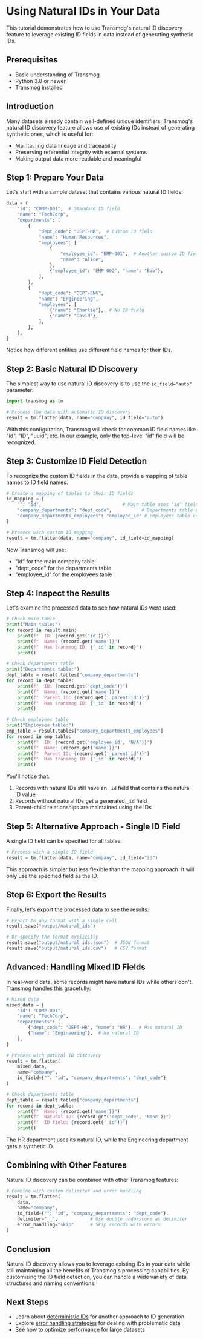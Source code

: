 # Using Natural IDs in Your Data

This tutorial demonstrates how to use Transmog's natural ID discovery feature to leverage existing ID fields in
data instead of generating synthetic IDs.

## Prerequisites

- Basic understanding of Transmog
- Python 3.8 or newer
- Transmog installed

## Introduction

Many datasets already contain well-defined unique identifiers. Transmog's natural ID discovery feature allows use of existing IDs instead of generating synthetic ones, which is useful for:

- Maintaining data lineage and traceability
- Preserving referential integrity with external systems
- Making output data more readable and meaningful

## Step 1: Prepare Your Data

Let's start with a sample dataset that contains various natural ID fields:

```python
data = {
    "id": "COMP-001",  # Standard ID field
    "name": "TechCorp",
    "departments": [
        {
            "dept_code": "DEPT-HR",  # Custom ID field
            "name": "Human Resources",
            "employees": [
                {
                    "employee_id": "EMP-001",  # Another custom ID field
                    "name": "Alice",
                },
                {"employee_id": "EMP-002", "name": "Bob"},
            ],
        },
        {
            "dept_code": "DEPT-ENG",
            "name": "Engineering",
            "employees": [
                {"name": "Charlie"},  # No ID field
                {"name": "David"},
            ],
        },
    ],
}
```

Notice how different entities use different field names for their IDs.

## Step 2: Basic Natural ID Discovery

The simplest way to use natural ID discovery is to use the `id_field="auto"` parameter:

```python
import transmog as tm

# Process the data with automatic ID discovery
result = tm.flatten(data, name="company", id_field="auto")
```

With this configuration, Transmog will check for common ID field names like "id", "ID", "uuid", etc. In our
example, only the top-level "id" field will be recognized.

## Step 3: Customize ID Field Detection

To recognize the custom ID fields in the data, provide a mapping of table names to ID field names:

```python
# Create a mapping of tables to their ID fields
id_mapping = {
    "": "id",                              # Main table uses "id" field
    "company_departments": "dept_code",           # Departments table uses "dept_code" field
    "company_departments_employees": "employee_id" # Employees table uses "employee_id" field
}

# Process with custom ID mapping
result = tm.flatten(data, name="company", id_field=id_mapping)
```

Now Transmog will use:

- "id" for the main company table
- "dept_code" for the departments table
- "employee_id" for the employees table

## Step 4: Inspect the Results

Let's examine the processed data to see how natural IDs were used:

```python
# Check main table
print("Main table:")
for record in result.main:
    print(f"  ID: {record.get('id')}")
    print(f"  Name: {record.get('name')}")
    print(f"  Has transmog ID: {'_id' in record}")
    print()

# Check departments table
print("Departments table:")
dept_table = result.tables["company_departments"]
for record in dept_table:
    print(f"  ID: {record.get('dept_code')}")
    print(f"  Name: {record.get('name')}")
    print(f"  Parent ID: {record.get('_parent_id')}")
    print(f"  Has transmog ID: {'_id' in record}")
    print()

# Check employees table
print("Employees table:")
emp_table = result.tables["company_departments_employees"]
for record in emp_table:
    print(f"  ID: {record.get('employee_id', 'N/A')}")
    print(f"  Name: {record.get('name')}")
    print(f"  Parent ID: {record.get('_parent_id')}")
    print(f"  Has transmog ID: {'_id' in record}")
    print()
```

You'll notice that:

1. Records with natural IDs still have an `_id` field that contains the natural ID value
2. Records without natural IDs get a generated `_id` field
3. Parent-child relationships are maintained using the IDs

## Step 5: Alternative Approach - Single ID Field

A single ID field can be specified for all tables:

```python
# Process with a single ID field
result = tm.flatten(data, name="company", id_field="id")
```

This approach is simpler but less flexible than the mapping approach. It will only use the specified field as the ID.

## Step 6: Export the Results

Finally, let's export the processed data to see the results:

```python
# Export to any format with a single call
result.save("output/natural_ids")

# Or specify the format explicitly
result.save("output/natural_ids.json")  # JSON format
result.save("output/natural_ids.csv")   # CSV format
```

## Advanced: Handling Mixed ID Fields

In real-world data, some records might have natural IDs while others don't. Transmog handles this gracefully:

```python
# Mixed data
mixed_data = {
    "id": "COMP-001",
    "name": "TechCorp",
    "departments": [
        {"dept_code": "DEPT-HR", "name": "HR"},  # Has natural ID
        {"name": "Engineering"},  # No natural ID
    ],
}

# Process with natural ID discovery
result = tm.flatten(
    mixed_data,
    name="company",
    id_field={"": "id", "company_departments": "dept_code"}
)

# Check departments table
dept_table = result.tables["company_departments"]
for record in dept_table:
    print(f"  Name: {record.get('name')}")
    print(f"  Natural ID: {record.get('dept_code', 'None')}")
    print(f"  ID field: {record.get('_id')}")
    print()
```

The HR department uses its natural ID, while the Engineering department gets a synthetic ID.

## Combining with Other Features

Natural ID discovery can be combined with other Transmog features:

```python
# Combine with custom delimiter and error handling
result = tm.flatten(
    data,
    name="company",
    id_field={"": "id", "company_departments": "dept_code"},
    delimiter="__",            # Use double underscore as delimiter
    error_handling="skip"      # Skip records with errors
)
```

## Conclusion

Natural ID discovery allows you to leverage existing IDs in your data while still maintaining all the benefits of
Transmog's processing capabilities. By customizing the ID field detection, you can handle a wide variety of data
structures and naming conventions.

## Next Steps

- Learn about [deterministic IDs](../../user/advanced/deterministic-ids.md) for another approach to ID generation
- Explore [error handling strategies](../advanced/error-recovery-strategies.md) for dealing with problematic data
- See how to [optimize performance](../advanced/optimizing-memory-usage.md) for large datasets
